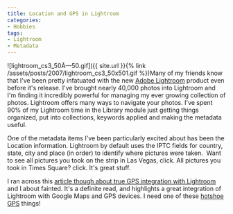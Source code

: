 ```yaml
---
title: Location and GPS in Lightroom
categories:
- Hobbies
tags:
- Lightroom
- Metadata
---
```


![lightroom_cs3_50Ã—50.gif]({{ site.url }}{% link /assets/posts/2007/lightroom_cs3_50x501.gif %})Many of my friends know that I've been pretty infatuated with the new [Adobe Lightroom](http://www.adobe.com/products/photoshoplightroom/) product even before it's release. I've brought nearly 40,000 photos into Lightroom and I'm finding it incredibly powerful for managing my ever growing collection of photos.
Lightroom offers many ways to navigate your photos. I've spent 90% of my Lightroom time in the Library module just getting things organized, put into collections, keywords applied and making the metadata useful.

One of the metadata items I've been particularly excited about has been the Location information. Lightroom by default uses the IPTC fields for country, state, city and place (in order) to identify where pictures were taken.  Want to see all pictures you took on the strip in Las Vegas, click. All pictures you took in Times Square? click. It's great stuff.

I ran across this [article though about true GPS integration with Lightroom](http://lightroom-news.com/2007/03/23/gps-metadata-in-lightroom-and-google-maps/) and I about fainted. It's a definite read, and highlights a great integration of Lightroom with Google Maps and GPS devices. I need one of these [hotshoe GPS](http://www.cameratown.com/news/news.cfm/hurl/id%7C3758) things!
